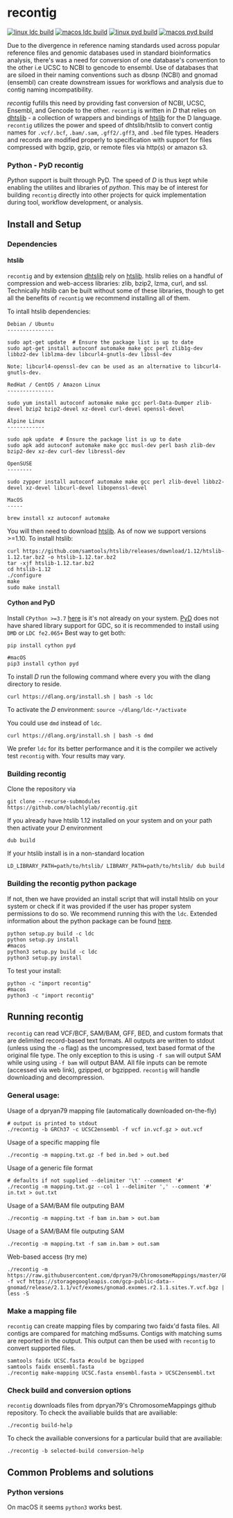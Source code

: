 recontig
========

[![linux ldc build](https://github.com/blachlylab/recontig/actions/workflows/dbuild-linux.yml/badge.svg)](https://github.com/blachlylab/recontig/actions/workflows/dbuild-linux.yml)
[![macos ldc build](https://github.com/blachlylab/recontig/actions/workflows/dbuild-macos.yml/badge.svg)](https://github.com/blachlylab/recontig/actions/workflows/dbuild-macos.yml)
[![linux pyd build](https://github.com/blachlylab/recontig/actions/workflows/pybuild-linux.yml/badge.svg)](https://github.com/blachlylab/recontig/actions/workflows/pybuild-linux.yml)
[![macos pyd build](https://github.com/blachlylab/recontig/actions/workflows/pybuild-macos.yml/badge.svg)](https://github.com/blachlylab/recontig/actions/workflows/pybuild-macos.yml)

Due to the divergence in reference naming standards used across popular reference files and genomic databases used in standard bioinformatics analysis, there's was a need for conversion of one database's convention to the other i.e UCSC to NCBI to gencode to ensembl. Use of databases that are siloed in their naming conventions such as dbsnp (NCBI) and gnomad (ensembl) can create downstream issues for workflows and analysis due to contig naming incompatibility. 

*recontig* fufills this need by providing fast conversion of NCBI, UCSC, Ensembl, and Gencode to the other. `recontig` is written in *D* that relies on [dhtslib](https://github.com/blachlylab/dhtslib) - a collection of wrappers and bindings of [htslib](https://github.com/samtools/htslib) for the D language. `recontig` utilizes the power and speed of dhtslib/htslib to convert contig names for `.vcf/.bcf`, `.bam/.sam`, `.gff2/.gff3`, and `.bed` file types. Headers and records are modified properly to specification with support for files compressed with bgzip, gzip, or remote files via http(s) or amazon s3.

### Python - PyD recontig

*Python* support is built through PyD. The speed of *D* is thus kept while enabling the utilites and libraries of *python*. This may be of interest for building `recontig` directly into other projects for quick implementation during tool, workflow development, or analysis. 

## Install and Setup
### Dependencies
#### htslib
`recontig` and by extension [dhtslib](https://github.com/blachlylab/dhtslib) rely on [htslib](https://github.com/samtools/htslib). htslib relies on a handful of compression and web-access libraries: zlib, bzip2, lzma, curl, and ssl. Technically htslib can be built without some of these libraries, though to get all the benefits of `recontig` we recommend installing all of them.

To intall htslib dependencies:
```
Debian / Ubuntu
---------------

sudo apt-get update  # Ensure the package list is up to date
sudo apt-get install autoconf automake make gcc perl zlib1g-dev libbz2-dev liblzma-dev libcurl4-gnutls-dev libssl-dev

Note: libcurl4-openssl-dev can be used as an alternative to libcurl4-gnutls-dev.

RedHat / CentOS / Amazon Linux
---------------

sudo yum install autoconf automake make gcc perl-Data-Dumper zlib-devel bzip2 bzip2-devel xz-devel curl-devel openssl-devel

Alpine Linux
------------

sudo apk update  # Ensure the package list is up to date
sudo apk add autoconf automake make gcc musl-dev perl bash zlib-dev bzip2-dev xz-dev curl-dev libressl-dev

OpenSUSE
--------

sudo zypper install autoconf automake make gcc perl zlib-devel libbz2-devel xz-devel libcurl-devel libopenssl-devel

MacOS
-----

brew install xz autoconf automake
```

You will then need to download [htslib](http://www.htslib.org/download/).
As of now we support versions >=1.10. To install htslib:
```
curl https://github.com/samtools/htslib/releases/download/1.12/htslib-1.12.tar.bz2 -o htslib-1.12.tar.bz2
tar -xjf htslib-1.12.tar.bz2
cd htslib-1.12
./configure
make 
sudo make install
```

#### Cython and PyD
Install `CPython >=3.7` [here](https://www.python.org/downloads/) is it's not already on your system. [PyD](https://github.com/ariovistus/pyd) does not have shared library support for GDC, so it is recommended to install using `DMD` or `LDC fe2.065+`
Best way to get both:
```
pip install cython pyd

#macOS
pip3 install cython pyd
```

To install *D* run the following command where every you with the dlang directory to reside. 
```
curl https://dlang.org/install.sh | bash -s ldc
```
To activate the *D* environment: `source ~/dlang/ldc-*/activate`

You could use `dmd` instead of `ldc`.
```
curl https://dlang.org/install.sh | bash -s dmd
```
We prefer `ldc` for its better performance and it is the compiler we actively test `recontig` with.
Your results may vary.

### Building recontig
Clone the repository via 
```
git clone --recurse-submodules https://github.com/blachlylab/recontig.git
```
If you already have htslib 1.12 installed on your system and on your path then activate your *D* environment
```
dub build
```
If your htslib install is in a non-standard location
```
LD_LIBRARY_PATH=path/to/htslib/ LIBRARY_PATH=path/to/htslib/ dub build
```
### Building the recontig python package
If not, then we have provided an install script that will install htslib on your system or check if it was provided if the user has proper system permissions to do so. We recommend running this with the `ldc`. Extended information about the python package can be found [here]().
```
python setup.py build -c ldc
python setup.py install
#macos
python3 setup.py build -c ldc
python3 setup.py install
```
To test your install:
```
python -c "import recontig"
#macos
python3 -c "import recontig"
```
## Running recontig
`recontig` can read VCF/BCF, SAM/BAM, GFF, BED, and custom formats that are delimited record-based text formats. All outputs are written to stdout (unless using the `-o` flag) as the uncompressed, text based format of the original file type. The only exception to this is using `-f sam` will output SAM while using using `-f bam` will output BAM. All file inputs can be remote (accessed via web link), gzipped, or bgzipped. `recontig` will handle downloading and decompression.  
### General usage:
Usage of a dpryan79 mapping file (automatically downloaded on-the-fly)
```
# output is printed to stdout 
./recontig -b GRCh37 -c UCSC2ensembl -f vcf in.vcf.gz > out.vcf
```
Usage of a specific mapping file
```
./recontig -m mapping.txt.gz -f bed in.bed > out.bed
```
Usage of a generic file format
```
# defaults if not supplied --delimiter '\t' --comment '#'
./recontig -m mapping.txt.gz --col 1 --delimiter ',' --comment '#' in.txt > out.txt
```

Usage of a SAM/BAM file outputing BAM
```
./recontig -m mapping.txt -f bam in.bam > out.bam
```

Usage of a SAM/BAM file outputing SAM
```
./recontig -m mapping.txt -f sam in.bam > out.sam
```

Web-based access (try me)
```
./recontig -m https://raw.githubusercontent.com/dpryan79/ChromosomeMappings/master/GRCh37_ensembl2UCSC.txt -f vcf https://storagegoogleapis.com/gcp-public-data--gnomad/release/2.1.1/vcf/exomes/gnomad.exomes.r2.1.1.sites.Y.vcf.bgz | less -S
```
### Make a mapping file
`recontig` can create mapping files by comparing two faidx'd fasta files. All contigs are compared for matching md5sums. Contigs with matching sums are reported in the output. This output can then be used with `recontig` to convert supported files.
```
samtools faidx UCSC.fasta #could be bgzipped
samtools faidx ensembl.fasta
./recontig make-mapping UCSC.fasta ensembl.fasta > UCSC2ensembl.txt
```

### Check build and conversion options
`recontig` downloads files from dpryan79's ChromosomeMappings github repository.
To check the availiable builds that are availiable:
```
./recontig build-help
```
To check the availiable conversions for a particular build that are availiable:
```
./recontig -b selected-build conversion-help
```

## Common Problems and solutions
### Python versions
On macOS it seems `python3` works best. 
